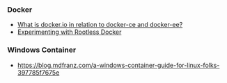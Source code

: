 
### Docker

* [What is docker.io in relation to docker-ce and docker-ee?](https://stackoverflow.com/questions/45023363/what-is-docker-io-in-relation-to-docker-ce-and-docker-ee)
* [Experimenting with Rootless Docker](https://medium.com/@tonistiigi/experimenting-with-rootless-docker-416c9ad8c0d6)


### Windows Container
* https://blog.mdfranz.com/a-windows-container-guide-for-linux-folks-397785f7675e
